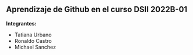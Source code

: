 ## Aprendizaje de Github en el curso DSII 2022B-01
**Integrantes:**
- Tatiana Urbano
- Ronaldo Castro
- Michael Sanchez
